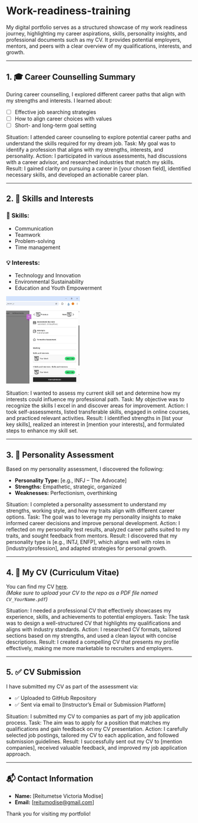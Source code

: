 # Work-readiness-training
My digital portfolio serves as a structured showcase of my work readiness journey, highlighting my career aspirations, skills, personality insights, and professional documents such as my CV. It provides potential employers, mentors, and peers with a clear overview of my qualifications, interests, and growth. 

---

## 1. 🎓 Career Counselling Summary

During career counselling, I explored different career paths that align with my strengths and interests. I learned about:

- [ ] Effective job searching strategies  
- [ ] How to align career choices with values  
- [ ] Short- and long-term goal setting  

Situation: I attended career counseling to explore potential career paths and understand the skills required for my dream job. 
Task: My goal was to identify a profession that aligns with my strengths, interests, and personality. 
Action: I participated in various assessments, had discussions with a career advisor, and researched industries that match my skills. 
Result: I gained clarity on pursuing a career in [your chosen field], identified necessary skills, and developed an actionable career plan.

---

## 2. 🧠 Skills and Interests

### 🔧 Skills:
- Communication
- Teamwork
- Problem-solving
- Time management

### 💡 Interests:
- Technology and Innovation  
- Environmental Sustainability  
- Education and Youth Empowerment

<img src="./skills-and-interest.jpeg" alt="Skills-and-nterests" width="200"/>


Situation: I wanted to assess my current skill set and determine how my interests could influence my professional path. 
Task: My objective was to recognize the skills I excel in and discover areas for improvement. 
Action: I took self-assessments, listed transferable skills, engaged in online courses, and practiced relevant activities. 
Result: I identified strengths in [list your key skills], realized an interest in [mention your interests], and formulated steps to enhance my skill set.

---

## 3. 🧬 Personality Assessment

Based on my personality assessment, I discovered the following:

- **Personality Type:** [e.g., INFJ – The Advocate]  
- **Strengths:** Empathetic, strategic, organized  
- **Weaknesses:** Perfectionism, overthinking

Situation: I completed a personality assessment to understand my strengths, working style, and how my traits align with different career options. 
Task: The goal was to leverage my personality insights to make informed career decisions and improve personal development. 
Action: I reflected on my personality test results, analyzed career paths suited to my traits, and sought feedback from mentors. 
Result: I discovered that my personality type is [e.g., INTJ, ENFP], which aligns well with roles in [industry/profession], and adapted strategies for personal growth.

---

## 4. 📄 My CV (Curriculum Vitae)

You can find my CV [here](./CV_Victoria.pdf).  
*(Make sure to upload your CV to the repo as a PDF file named `CV_YourName.pdf`)*

Situation: I needed a professional CV that effectively showcases my experience, skills, and achievements to potential employers. 
Task: The task was to design a well-structured CV that highlights my qualifications and aligns with industry standards. 
Action: I researched CV formats, tailored sections based on my strengths, and used a clean layout with concise descriptions. 
Result: I created a compelling CV that presents my profile effectively, making me more marketable to recruiters and employers.

---

## 5. ✅ CV Submission

I have submitted my CV as part of the assessment via:
- ✅ Uploaded to GitHub Repository
- ✅ Sent via email to [Instructor’s Email or Submission Platform]

Situation: I submitted my CV to companies as part of my job application process. 
Task: The aim was to apply for a position that matches my qualifications and gain feedback on my CV presentation. 
Action: I carefully selected job postings, tailored my CV to each application, and followed submission guidelines. 
Result: I successfully sent out my CV to [mention companies], received valuable feedback, and improved my job application approach.

---

## 📬 Contact Information

- **Name:** [Reitumetse Victoria Modise]  
- **Email:** [reitumodise@gmail.com]   

Thank you for visiting my portfolio!

